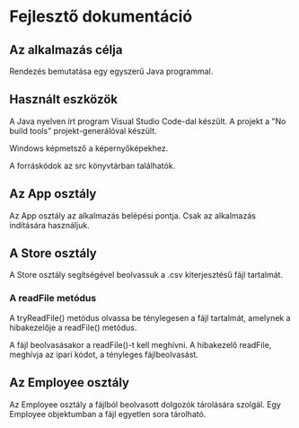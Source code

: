 # Fejlesztő dokumentáció

## Az alkalmazás célja

Rendezés bemutatása egy egyszerű Java programmal.

## Használt eszközök

A Java nyelven írt program Visual Studio Code-dal készűlt. A projekt a "No build tools" projekt-generálóval készült.

Windows képmetsző a képernyőképekhez.

A forráskódok az src könyvtárban találhatók.

## Az App osztály

Az App osztály az alkalmazás belépési pontja. Csak az alkalmazás indítására használjuk.

## A Store osztály

A Store osztály segítségével beolvassuk a .csv kiterjesztésű fájl tartalmát. 

### A readFile metódus

A tryReadFile() metódus olvassa be ténylegesen a fájl tartalmát, amelynek a hibakezelője a readFile() metódus.

A fájl beolvasásakor a readFile()-t kell meghívni. A hibakezelő readFile, meghívja az ipari kódot, a tényleges fájlbeolvasást.

## Az Employee osztály

Az Employee osztály a fájlból beolvasott dolgozók tárolására szolgál. Egy Employee objektumban a fájl egyetlen sora tárolható.